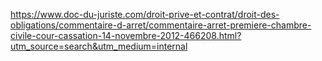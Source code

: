 https://www.doc-du-juriste.com/droit-prive-et-contrat/droit-des-obligations/commentaire-d-arret/commentaire-arret-premiere-chambre-civile-cour-cassation-14-novembre-2012-466208.html?utm_source=search&utm_medium=internal

